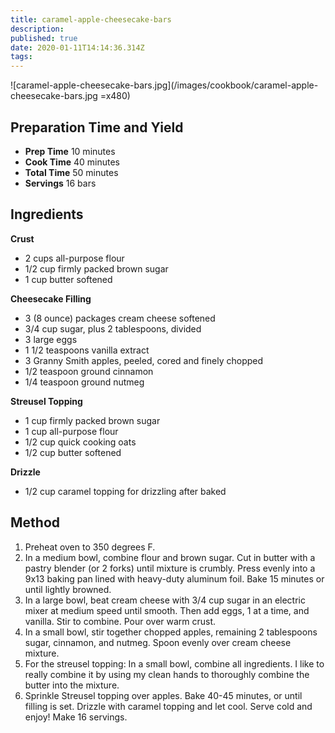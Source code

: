 ```yaml
---
title: caramel-apple-cheesecake-bars
description: 
published: true
date: 2020-01-11T14:14:36.314Z
tags: 
---
```


![caramel-apple-cheesecake-bars.jpg](/images/cookbook/caramel-apple-cheesecake-bars.jpg =x480)
&nbsp;  

## Preparation Time and Yield

- **Prep Time** 10 minutes
- **Cook Time** 40 minutes
- **Total Time** 50 minutes
- **Servings** 16 bars
  &nbsp;

## Ingredients

**Crust**

- 2 cups all-purpose flour
- 1/2 cup firmly packed brown sugar
- 1 cup butter softened

**Cheesecake Filling**

- 3 (8 ounce) packages cream cheese softened
- 3/4 cup sugar, plus 2 tablespoons, divided
- 3 large eggs
- 1 1/2 teaspoons vanilla extract
- 3 Granny Smith apples, peeled, cored and finely chopped
- 1/2 teaspoon ground cinnamon
- 1/4 teaspoon ground nutmeg

**Streusel Topping**

- 1 cup firmly packed brown sugar
- 1 cup all-purpose flour
- 1/2 cup quick cooking oats
- 1/2 cup butter softened

**Drizzle**

- 1/2 cup caramel topping for drizzling after baked
  &nbsp;

## Method

1. Preheat oven to 350 degrees F.
2. In a medium bowl, combine flour and brown sugar. Cut in butter with a pastry blender (or 2 forks) until mixture is crumbly. Press evenly into a 9x13 baking pan lined with heavy-duty aluminum foil. Bake 15 minutes or until lightly browned.
3. In a large bowl, beat cream cheese with 3/4 cup sugar in an electric mixer at medium speed until smooth. Then add eggs, 1 at a time, and vanilla. Stir to combine. Pour over warm crust.
4. In a small bowl, stir together chopped apples, remaining 2 tablespoons sugar, cinnamon, and nutmeg. Spoon evenly over cream cheese mixture.
5. For the streusel topping: In a small bowl, combine all ingredients. I like to really combine it by using my clean hands to thoroughly combine the butter into the mixture.
6. Sprinkle Streusel topping over apples. Bake 40-45 minutes, or until filling is set. Drizzle with caramel topping and let cool. Serve cold and enjoy! Make 16 servings.
